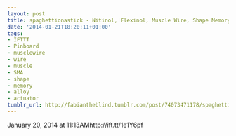 ```yaml
---
layout: post
title: spaghettionastick - Nitinol, Flexinol, Muscle Wire, Shape Memory Alloy
date: '2014-01-21T18:20:11+01:00'
tags:
- IFTTT
- Pinboard
- musclewire
- wire
- muscle
- SMA
- shape
- memory
- alloy
- actuator
tumblr_url: http://fabiantheblind.tumblr.com/post/74073471178/spaghettionastick-nitinol-flexinol-muscle-wire
---
```

January 20, 2014 at 11:13AMhttp://ift.tt/1e1Y6pf
